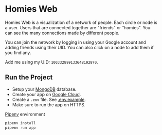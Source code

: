 # Homies Web
Homies Web is a visualization of a network of people. Each circle or node is a user. Users that are connected together are "friends" or "homies". You can see the many connections made by different people.

You can join the network by logging in using your Google account and adding friends using their UID. You can also click on a node to add them if you find any.

Add me using my UID: `100332899133648192870`.

## Run the Project
- Setup your [MongoDB](https://www.mongodb.com/) database.
- Create your app on [Google Cloud](https://console.cloud.google.com/).
- Create a `.env` file. See [.env.example](.env.example).
- Make sure to run the app on HTTPS.

[Pipenv](https://pipenv.pypa.io/en/latest/) environment
```bash
pipenv install
pipenv run app
```
